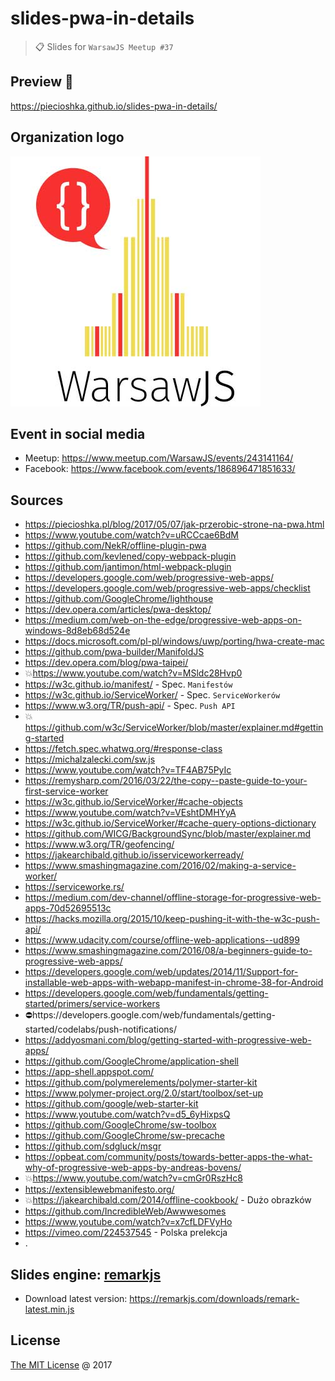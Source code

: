 # slides-pwa-in-details

> :clipboard: Slides for `WarsawJS Meetup #37`

## Preview 🎉

https://piecioshka.github.io/slides-pwa-in-details/

## Organization logo

![](./images/warsawjs/logo-white-400x400.jpg)

## Event in social media

* Meetup: https://www.meetup.com/WarsawJS/events/243141164/
* Facebook: https://www.facebook.com/events/186896471851633/

## Sources

* https://piecioshka.pl/blog/2017/05/07/jak-przerobic-strone-na-pwa.html
* https://www.youtube.com/watch?v=uRCCcae6BdM
* https://github.com/NekR/offline-plugin-pwa
* https://github.com/kevlened/copy-webpack-plugin
* https://github.com/jantimon/html-webpack-plugin
* https://developers.google.com/web/progressive-web-apps/
* https://developers.google.com/web/progressive-web-apps/checklist
* https://github.com/GoogleChrome/lighthouse
* https://dev.opera.com/articles/pwa-desktop/
* https://medium.com/web-on-the-edge/progressive-web-apps-on-windows-8d8eb68d524e
* https://docs.microsoft.com/pl-pl/windows/uwp/porting/hwa-create-mac
* https://github.com/pwa-builder/ManifoldJS
* https://dev.opera.com/blog/pwa-taipei/
* 💥https://www.youtube.com/watch?v=MSldc28Hvp0
* https://w3c.github.io/manifest/ - Spec. `Manifestów`
* https://w3c.github.io/ServiceWorker/ - Spec. `ServiceWorkerów`
* https://www.w3.org/TR/push-api/ - Spec. `Push API`
* 💥https://github.com/w3c/ServiceWorker/blob/master/explainer.md#getting-started
* https://fetch.spec.whatwg.org/#response-class
* https://michalzalecki.com/sw.js
* https://www.youtube.com/watch?v=TF4AB75PyIc
* https://remysharp.com/2016/03/22/the-copy--paste-guide-to-your-first-service-worker
* https://w3c.github.io/ServiceWorker/#cache-objects
* https://www.youtube.com/watch?v=VEshtDMHYyA
* https://w3c.github.io/ServiceWorker/#cache-query-options-dictionary
* https://github.com/WICG/BackgroundSync/blob/master/explainer.md
* https://www.w3.org/TR/geofencing/
* https://jakearchibald.github.io/isserviceworkerready/
* https://www.smashingmagazine.com/2016/02/making-a-service-worker/
* https://serviceworke.rs/
* https://medium.com/dev-channel/offline-storage-for-progressive-web-apps-70d52695513c
* https://hacks.mozilla.org/2015/10/keep-pushing-it-with-the-w3c-push-api/
* https://www.udacity.com/course/offline-web-applications--ud899
* https://www.smashingmagazine.com/2016/08/a-beginners-guide-to-progressive-web-apps/
* https://developers.google.com/web/updates/2014/11/Support-for-installable-web-apps-with-webapp-manifest-in-chrome-38-for-Android
* https://developers.google.com/web/fundamentals/getting-started/primers/service-workers
* ⛔️https://developers.google.com/web/fundamentals/getting-started/codelabs/push-notifications/
* https://addyosmani.com/blog/getting-started-with-progressive-web-apps/
* https://github.com/GoogleChrome/application-shell
* https://app-shell.appspot.com/
* https://github.com/polymerelements/polymer-starter-kit
* https://www.polymer-project.org/2.0/start/toolbox/set-up
* https://github.com/google/web-starter-kit
* https://www.youtube.com/watch?v=d5_6yHixpsQ
* https://github.com/GoogleChrome/sw-toolbox
* https://github.com/GoogleChrome/sw-precache
* https://github.com/sdgluck/msgr
* https://opbeat.com/community/posts/towards-better-apps-the-what-why-of-progressive-web-apps-by-andreas-bovens/
* 💥https://www.youtube.com/watch?v=cmGr0RszHc8
* https://extensiblewebmanifesto.org/
* 💥https://jakearchibald.com/2014/offline-cookbook/ - Dużo obrazków
* https://github.com/IncredibleWeb/Awwwesomes
* https://www.youtube.com/watch?v=x7cfLDFVyHo
* https://vimeo.com/224537545 - Polska prelekcja
* .

## Slides engine: [remarkjs](http://remarkjs.com)

* Download latest version: https://remarkjs.com/downloads/remark-latest.min.js

## License

[The MIT License](http://piecioshka.mit-license.org) @ 2017
